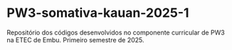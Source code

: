 # PW3-somativa-kauan-2025-1
Repositório dos códigos desenvolvidos no componente curricular de PW3 na ETEC de Embu. Primeiro semestre de 2025.
